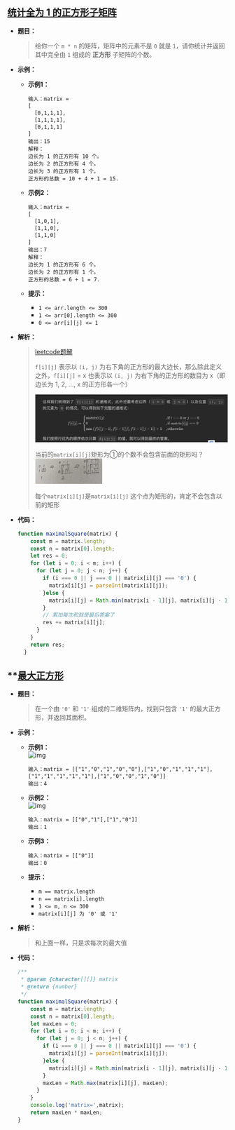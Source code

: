 ## [统计全为 1 的正方形子矩阵](https://leetcode.cn/problems/count-square-submatrices-with-all-ones/)

* **题目：**

  >给你一个 `m * n` 的矩阵，矩阵中的元素不是 `0` 就是 `1`，请你统计并返回其中完全由 `1` 组成的 **正方形** 子矩阵的个数。

* **示例：**

  * **示例1：**

    ```
    输入：matrix =
    [
      [0,1,1,1],
      [1,1,1,1],
      [0,1,1,1]
    ]
    输出：15
    解释： 
    边长为 1 的正方形有 10 个。
    边长为 2 的正方形有 4 个。
    边长为 3 的正方形有 1 个。
    正方形的总数 = 10 + 4 + 1 = 15.
    ```

  * **示例2：**

    ```
    输入：matrix = 
    [
      [1,0,1],
      [1,1,0],
      [1,1,0]
    ]
    输出：7
    解释：
    边长为 1 的正方形有 6 个。 
    边长为 2 的正方形有 1 个。
    正方形的总数 = 6 + 1 = 7.
    ```

  * **提示：**

    * `1 <= arr.length <= 300`
    * `1 <= arr[0].length <= 300`
    * `0 <= arr[i][j] <= 1`

* **解析：**

  >[leetcode题解](https://leetcode.cn/problems/count-square-submatrices-with-all-ones/solution/tong-ji-quan-wei-1-de-zheng-fang-xing-zi-ju-zhen-2/)
  >
  >
  >
  >`f[i][j]` 表示以 `(i, j)` 为右下角的正方形的最大边长，那么除此定义之外，`f[i][j]` = x 也表示以 `(i, j)` 为右下角的正方形的数目为 x（即边长为 1, 2, ..., x 的正方形各一个）
  >
  >![image-20220728175324986](16.子矩阵问题.assets/image-20220728175324986-9002017.png)
  >
  >当前的`matrix[i][j]`矩形为①的个数不会包含前面的矩形吗？<img src="16.子矩阵问题.assets/image-20220728193220442.png" alt="image-20220728193220442" style="zoom:15%;" />
  >
  >每个`matrix[i][j]`是`matrix[i][j]` 这个点为矩形的，肯定不会包含以前的矩形

* **代码：**

  ```js
  function maximalSquare(matrix) {
      const m = matrix.length;
      const n = matrix[0].length;
      let res = 0; 
      for (let i = 0; i < m; i++) {
        for (let j = 0; j < n; j++) {
          if (i === 0 || j === 0 || matrix[i][j] === '0') {
            matrix[i][j] = parseInt(matrix[i][j]);
          }else {
            matrix[i][j] = Math.min(matrix[i - 1][j], matrix[i][j - 1], matrix[i - 1][j - 1]) + 1;
          }
          // 累加每次和就是最后答案了
          res += matrix[i][j];
        }
      }
      return res;
    }
  ```
  



## **[最大正方形](https://leetcode.cn/problems/maximal-square/)

* **题目：**

  >在一个由 `'0'` 和 `'1'` 组成的二维矩阵内，找到只包含 `'1'` 的最大正方形，并返回其面积。

* **示例：**

  * **示例1：**<br>![img](16.**子矩阵问题.assets/max1grid.jpg)

    ```
    输入：matrix = [["1","0","1","0","0"],["1","0","1","1","1"],["1","1","1","1","1"],["1","0","0","1","0"]]
    输出：4
    ```

  * **示例2：**<br>![img](16.**子矩阵问题.assets/max2grid.jpg)

    ```
    输入：matrix = [["0","1"],["1","0"]]
    输出：1
    ```

  * **示例3：**

    ```
    输入：matrix = [["0"]]
    输出：0
    ```

  * **提示：**

    * `m == matrix.length`
    * `n == matrix[i].length`
    * `1 <= m, n <= 300`
    * `matrix[i][j] 为 '0' 或 '1'`

* **解析：**

  >和上面一样，只是求每次的最大值

* **代码：**

  ```js
  /**
   * @param {character[][]} matrix
   * @return {number}
   */
  function maximalSquare(matrix) {
      const m = matrix.length;
      const n = matrix[0].length;
      let maxLen = 0; 
      for (let i = 0; i < m; i++) {
        for (let j = 0; j < n; j++) {
          if (i === 0 || j === 0 || matrix[i][j] === '0') {
            matrix[i][j] = parseInt(matrix[i][j]);
          }else {
            matrix[i][j] = Math.min(matrix[i - 1][j], matrix[i][j - 1], matrix[i - 1][j - 1]) + 1;
          }
          maxLen = Math.max(matrix[i][j], maxLen);
        }
      }
      console.log('matrix=',matrix);
      return maxLen * maxLen;
  }
  ```

  
